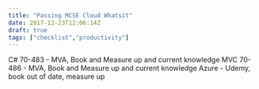 ```yaml
---
title: "Passing MCSE Cloud Whatsit"
date: 2017-12-23T12:06:14Z
draft: true
tags: ["checklist","productivity"]
---
```


C# 70-483 - MVA, Book and Measure up and current knowledge MVC 70-486 - MVA, Book and Measure up and current knowledge Azure - Udemy, book out of date, measure up

